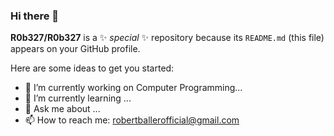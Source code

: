 ### Hi there 👋

**R0b327/R0b327** is a ✨ _special_ ✨ repository because its `README.md` (this file) appears on your GitHub profile.

Here are some ideas to get you started:

- 🔭 I’m currently working on Computer Programming...
- 🌱 I’m currently learning ...
- 💬 Ask me about ...
- 📫 How to reach me: robertballerofficial@gmail.com
